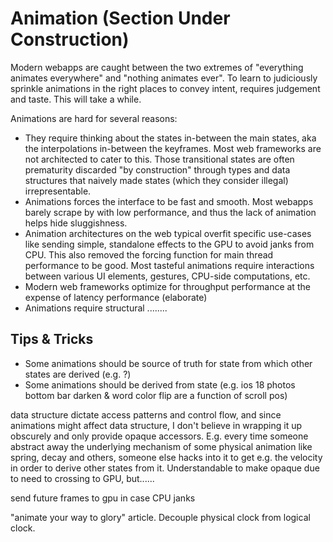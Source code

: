 # Animation (Section Under Construction)

Modern webapps are caught between the two extremes of "everything animates everywhere" and "nothing animates ever". To learn to judiciously sprinkle animations in the right places to convey intent, requires judgement and taste. This will take a while.

Animations are hard for several reasons:

- They require thinking about the states in-between the main states, aka the interpolations in-between the keyframes. Most web frameworks are not architected to cater to this. Those transitional states are often prematurity discarded "by construction" through types and data structures that naively made states (which they consider illegal) irrepresentable.
- Animations forces the interface to be fast and smooth. Most webapps barely scrape by with low performance, and thus the lack of animation helps hide sluggishness.
- Animation architectures on the web typical overfit specific use-cases like sending simple, standalone effects to the GPU to avoid janks from CPU. This also removed the forcing function for main thread performance to be good. Most tasteful animations require interactions between various UI elements, gestures, CPU-side computations, etc.
- Modern web frameworks optimize for throughput performance at the expense of latency performance (elaborate)
- Animations require structural ........

## Tips & Tricks

- Some animations should be source of truth for state from which other states are derived (e.g. ?)
- Some animations should be derived from state (e.g. ios 18 photos bottom bar darken & word color flip are a function of scroll pos)

data structure dictate access patterns and control flow, and since animations might affect data structure, I don't believe in wrapping it up obscurely and only provide opaque accessors. E.g. every time someone abstract away the underlying mechanism of some physical animation like spring, decay and others, someone else hacks into it to get e.g. the velocity in order to derive other states from it. Understandable to make opaque due to need to crossing to GPU, but......

send future frames to gpu in case CPU janks

"animate your way to glory" article. Decouple physical clock from logical clock.
